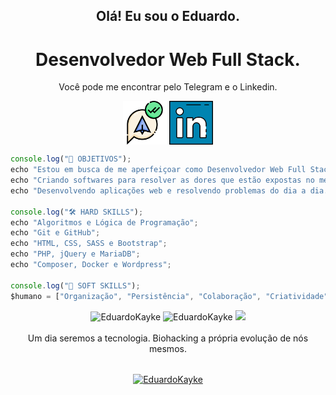 <h2 align="center">Olá! Eu sou o Eduardo.</h2>
<div align="center"> 

# Desenvolvedor Web Full Stack. <br>
Você pode me encontrar pelo Telegram e o Linkedin.

<a href="https://web.telegram.org/z/#-1582796052"><img align="center" src="images/telegram.png" target='_blank' alt="Telegram Logo" height="70" width="70" /></a>
<a href="https://linkedin.com/in/eduardokaykedasilva"><img align="center" src="images/linkedin.png" alt="Linkedin Logo" height="70" width="70" /></a>
    
</div>

```javascript and php
console.log("💠 OBJETIVOS");
echo "Estou em busca de me aperfeiçoar como Desenvolvedor Web Full Stack.";
echo "Criando softwares para resolver as dores que estão expostas no mercado.";
echo "Desenvolvendo aplicações web e resolvendo problemas do dia a dia.";

console.log("🛠 HARD SKILLS");
echo "Algoritmos e Lógica de Programação";
echo "Git e GitHub";
echo "HTML, CSS, SASS e Bootstrap";
echo "PHP, jQuery e MariaDB";
echo "Composer, Docker e Wordpress";

console.log("💬 SOFT SKILLS");
$humano = ["Organização", "Persistência", "Colaboração", "Criatividade", "Curiosidade", "Comunicação"];
```

<div align="center"> 
    <img src="http://github-readme-streak-stats.herokuapp.com?user=EduardoKayke&theme=dracula" alt="EduardoKayke" width="420"/>
    <img src="https://github-readme-stats.vercel.app/api?username=EduardoKayke&show_icons=true&theme=dracula&count_private=true" alt="EduardoKayke" width="400" />
    <img src="https://github-readme-stats.vercel.app/api/top-langs/?username=EduardoKayke&layout=compact&langs_count=7&theme=tokyonight" width="340"/>
</div>
<br>
<div align="center"> 
Um dia seremos a tecnologia. Biohacking a própria evolução de nós mesmos.<br><br>

<p><a href="https://www.buymeacoffee.com/EduardoKayke"> <img align="center" src="https://cdn.buymeacoffee.com/buttons/v2/default-yellow.png" height="50" width="210" alt="EduardoKayke" /></a></a></p>
</div>
